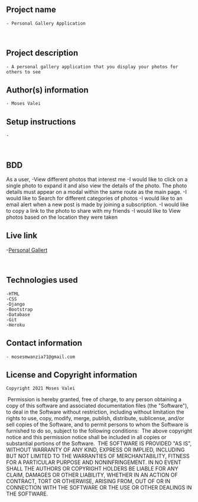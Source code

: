 ## Project name
    - Personal Gallery Application
​
## Project description
    - A personal gallery application that you display your photos for others to see
## Author(s) information
    - Moses Valei
  
## Setup instructions
    - 
​
## BDD
   As a user, 
    -View different photos that interest me
    -I would like to click on a single photo to expand it and also view the details of the photo. The photo details must appear on a modal within the same route as the main page.
    -I would like to Search for different categories of photos
    -I would like to an email alert when a new post is made by joining a subscription.
    -I would like to copy a link to the photo to share with my friends
    -I would like to View photos based on the location they were taken
​
## Live link
   -[Personal Gallert](https://mosesgallery.herokuapp.com/)
   
​
## Technologies used
    -HTML
    -CSS
    -Django
    -Bootstrap
    -Database
    -Git
    -Heroku
  
## Contact information
    - mosesmwanzia71@gmail.com
  
## License and Copyright information
    Copyright 2021 Moses Valei
​
    Permission is hereby granted, free of charge, to any person obtaining a copy of this software and associated documentation files (the "Software"), to deal in the Software without restriction, including without limitation the rights to use, copy, modify, merge, publish, distribute, sublicense, and/or sell copies of the Software, and to permit persons to whom the Software is furnished to do so, subject to the following conditions:
​
    The above copyright notice and this permission notice shall be included in all copies or substantial portions of the Software.
​
    THE SOFTWARE IS PROVIDED "AS IS", WITHOUT WARRANTY OF ANY KIND, EXPRESS OR IMPLIED, INCLUDING BUT NOT LIMITED TO THE WARRANTIES OF MERCHANTABILITY, FITNESS FOR A PARTICULAR PURPOSE AND NONINFRINGEMENT. IN NO EVENT SHALL THE AUTHORS OR COPYRIGHT HOLDERS BE LIABLE FOR ANY CLAIM, DAMAGES OR OTHER LIABILITY, WHETHER IN AN ACTION OF CONTRACT, TORT OR OTHERWISE, ARISING FROM, OUT OF OR IN CONNECTION WITH THE SOFTWARE OR THE USE OR OTHER DEALINGS IN THE SOFTWARE.